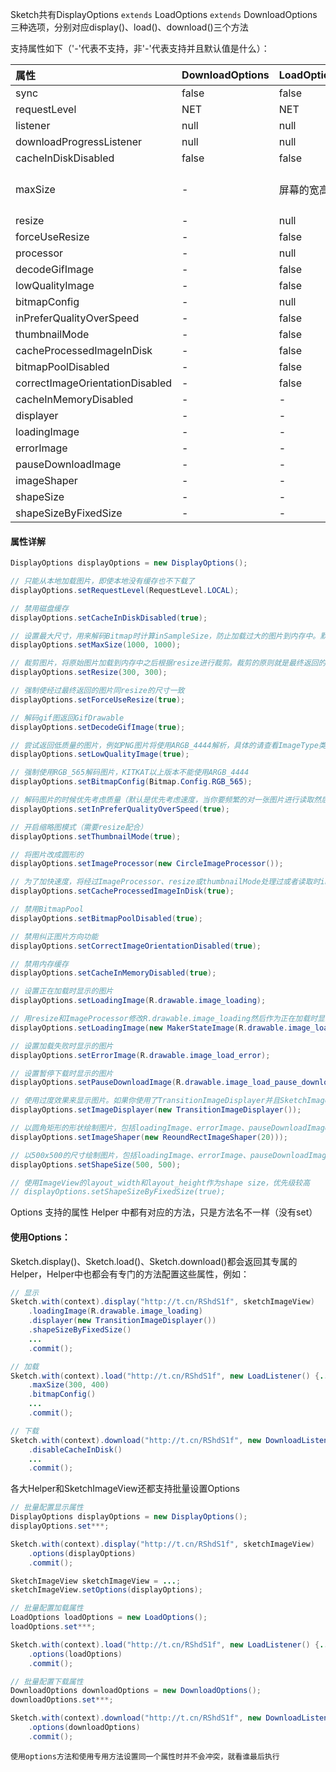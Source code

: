 Sketch共有DisplayOptions `extends` LoadOptions `extends` DownloadOptions三种选项，分别对应display()、load()、download()三个方法

支持属性如下（'-'代表不支持，非'-'代表支持并且默认值是什么）：

|属性|DownloadOptions|LoadOptions|DisplayOptions|
|:---|:---|:---|:---|
|sync|false|false|-|
|requestLevel|NET|NET|NET|
|listener|null|null|null|
|downloadProgressListener|null|null|null|
|cacheInDiskDisabled|false|false|false|
|maxSize|-|屏幕的宽高|优先考虑ImageView的layout_width和layout_height|
|resize|-|null|null|
|forceUseResize|-|false|false|
|processor|-|null|null|
|decodeGifImage|-|false|false|
|lowQualityImage|-|false|false|
|bitmapConfig|-|null|null|
|inPreferQualityOverSpeed|-|false|false|
|thumbnailMode|-|false|false|
|cacheProcessedImageInDisk|-|false|false|
|bitmapPoolDisabled|-|false|false|
|correctImageOrientationDisabled|-|false|false|
|cacheInMemoryDisabled|-|-|false|
|displayer|-|-|DefaultImageDisplayer|
|loadingImage|-|-|null|
|errorImage|-|-|null|
|pauseDownloadImage|-|-|null|
|imageShaper|-|-|null|
|shapeSize|-|-|null|
|shapeSizeByFixedSize|-|-|false|

#### 属性详解

```java
DisplayOptions displayOptions = new DisplayOptions();

// 只能从本地加载图片，即使本地没有缓存也不下载了
displayOptions.setRequestLevel(RequestLevel.LOCAL);

// 禁用磁盘缓存
displayOptions.setCacheInDiskDisabled(true);

// 设置最大尺寸，用来解码Bitmap时计算inSampleSize，防止加载过大的图片到内存中。默认会先尝试用SketchImageView的layout_width和layout_height作为maxSize，否则会用当前屏幕的宽高作为maxSize
displayOptions.setMaxSize(1000, 1000);

// 裁剪图片，将原始图片加载到内存中之后根据resize进行裁剪。裁剪的原则就是最终返回的图片的比例一定是跟resize一样的，但尺寸不一定会等于resize，也有可能小于resize
displayOptions.setResize(300, 300);

// 强制使经过最终返回的图片同resize的尺寸一致
displayOptions.setForceUseResize(true);

// 解码gif图返回GifDrawable
displayOptions.setDecodeGifImage(true);

// 尝试返回低质量的图片，例如PNG图片将使用ARGB_4444解析，具体的请查看ImageType类
displayOptions.setLowQualityImage(true);

// 强制使用RGB_565解码图片，KITKAT以上版本不能使用ARGB_4444
displayOptions.setBitmapConfig(Bitmap.Config.RGB_565);

// 解码图片的时候优先考虑质量（默认是优先考虑速度，当你要频繁的对一张图片进行读取然后写出的时候一定要设置优先考虑质量）
displayOptions.setInPreferQualityOverSpeed(true);

// 开启缩略图模式（需要resize配合）
displayOptions.setThumbnailMode(true);

// 将图片改成圆形的
displayOptions.setImageProcessor(new CircleImageProcessor());

// 为了加快速度，将经过ImageProcessor、resize或thumbnailMode处理过或者读取时inSampleSize大于等于8的图片保存到磁盘缓存中，下次就直接读取
displayOptions.setCacheProcessedImageInDisk(true);

// 禁用BitmapPool
displayOptions.setBitmapPoolDisabled(true);

// 禁用纠正图片方向功能
displayOptions.setCorrectImageOrientationDisabled(true);

// 禁用内存缓存
displayOptions.setCacheInMemoryDisabled(true);

// 设置正在加载时显示的图片
displayOptions.setLoadingImage(R.drawable.image_loading);

// 用resize和ImageProcessor修改R.drawable.image_loading然后作为正在加载时显示的图片
displayOptions.setLoadingImage(new MakerStateImage(R.drawable.image_loading);

// 设置加载失败时显示的图片
displayOptions.setErrorImage(R.drawable.image_load_error);

// 设置暂停下载时显示的图片
displayOptions.setPauseDownloadImage(R.drawable.image_load_pause_download);

// 使用过度效果来显示图片。如果你使用了TransitionImageDisplayer并且SketchImageView的layout_width和layout_height是固定的并且ScaleType是CENTER_CROP的话，就会自动使用FixedSizeBitmapDrawable的FixedSize功能，让占位图和实际图片的比例保持一致，这样可以保证最终显示不变形
displayOptions.setImageDisplayer(new TransitionImageDisplayer());

// 以圆角矩形的形状绘制图片，包括loadingImage、errorImage、pauseDownloadImage以及要加载的图片
displayOptions.setImageShaper(new ReoundRectImageShaper(20)));

// 以500x500的尺寸绘制图片，包括loadingImage、errorImage、pauseDownloadImage以及要加载的图片
displayOptions.setShapeSize(500, 500);

// 使用ImageView的layout_width和layout_height作为shape size，优先级较高
// displayOptions.setShapeSizeByFixedSize(true);
```

Options 支持的属性 Helper 中都有对应的方法，只是方法名不一样（没有set）

#### 使用Options：
Sketch.display()、Sketch.load()、Sketch.download()都会返回其专属的Helper，Helper中也都会有专门的方法配置这些属性，例如：
```java
// 显示
Sketch.with(context).display("http://t.cn/RShdS1f", sketchImageView)
	.loadingImage(R.drawable.image_loading)
	.displayer(new TransitionImageDisplayer())
	.shapeSizeByFixedSize()
	...
	.commit();

// 加载
Sketch.with(context).load("http://t.cn/RShdS1f", new LoadListener() {...})
	.maxSize(300, 400)
	.bitmapConfig()
	...
	.commit();

// 下载
Sketch.with(context).download("http://t.cn/RShdS1f", new DownloadListener(){...})
	.disableCacheInDisk()
	...
	.commit();
```

各大Helper和SketchImageView还都支持批量设置Options
```java
// 批量配置显示属性
DisplayOptions displayOptions = new DisplayOptions();
displayOptions.set***;

Sketch.with(context).display("http://t.cn/RShdS1f", sketchImageView)
	.options(displayOptions)
	.commit();

SketchImageView sketchImageView = ...;
sketchImageView.setOptions(displayOptions);

// 批量配置加载属性
LoadOptions loadOptions = new LoadOptions();
loadOptions.set***;

Sketch.with(context).load("http://t.cn/RShdS1f", new LoadListener() {...})
	.options(loadOptions)
	.commit();

// 批量配置下载属性
DownloadOptions downloadOptions = new DownloadOptions();
downloadOptions.set***;

Sketch.with(context).download("http://t.cn/RShdS1f", new DownloadListener(){...})
	.options(downloadOptions)
	.commit();
```

``使用options方法和使用专用方法设置同一个属性时并不会冲突，就看谁最后执行``